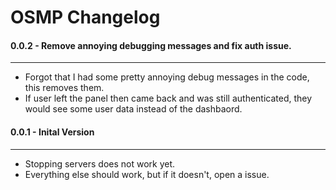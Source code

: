 # OSMP Changelog

#### 0.0.2 - Remove annoying debugging messages and fix auth issue.
------
* Forgot that I had some pretty annoying debug messages in the code, this removes them.
* If user left the panel then came back and was still authenticated, they would see some user data instead of the dashbaord.

#### 0.0.1 - Inital Version
------
* Stopping servers does not work yet.
* Everything else should work, but if it doesn't, open a issue.

